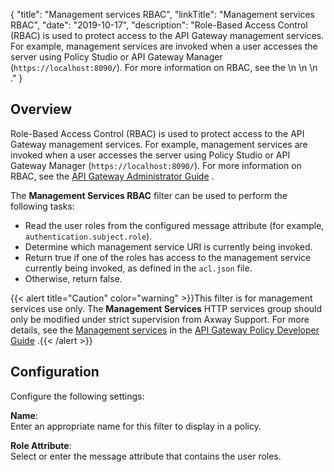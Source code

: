 {
"title": "Management services RBAC",
"linkTitle": "Management services RBAC",
"date": "2019-10-17",
"description": "Role-Based Access Control (RBAC) is used to protect access to the API Gateway management services. For example, management services are invoked when a user accesses the server using Policy Studio or API Gateway Manager (`https://localhost:8090/`). For more information on RBAC, see the \\n \\n \\n ."
}
﻿
<div id="p_authz_rbac_overview">

Overview
--------

Role-Based Access Control (RBAC) is used to protect access to the API Gateway management services. For example, management services are invoked when a user accesses the server using Policy Studio or API Gateway Manager (`https://localhost:8090/`). For more information on RBAC, see the
[API Gateway Administrator Guide](/bundle/APIGateway_77_AdministratorGuide_allOS_en_HTML5/)
.

The **Management Services RBAC**
filter can be used to perform the following tasks:

-   Read the user roles from the configured message attribute (for example, `authentication.subject.role`).
-   Determine which management service URI is currently being invoked.
-   Return true if one of the roles has access to the management service currently being invoked, as defined in the `acl.json`
    file.
-   Otherwise, return false.

{{< alert title="Caution" color="warning" >}}This filter is for management services use only. The **Management Services** HTTP services group should only be modified under strict supervision from Axway Support. For more details, see the
[Management services](/csh?context=620&product=prod-api-gateway-77)
in the
[API Gateway Policy Developer Guide](/bundle/APIGateway_77_PolicyDevGuide_allOS_en_HTML5/)
.{{< /alert >}}

</div>

<div id="p_authz_rbac_conf">

Configuration
-------------

Configure the following settings:

**Name**:\
Enter an appropriate name for this filter to display in a policy.

**Role Attribute**:\
Select or enter the message attribute that contains the user roles.

</div>
